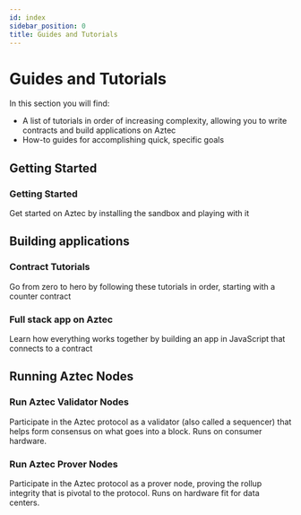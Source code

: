 ```yaml
---
id: index
sidebar_position: 0
title: Guides and Tutorials
---
```


# Guides and Tutorials

In this section you will find:

- A list of tutorials in order of increasing complexity, allowing you to write contracts and build applications on Aztec
- How-to guides for accomplishing quick, specific goals

## Getting Started

<div className="card-container full-width">
  <Card shadow='tl' link='/guides/getting_started'>
    <CardHeader>
      <h3>Getting Started</h3>
    </CardHeader>
    <CardBody>
     Get started on Aztec by installing the sandbox and playing with it
    </CardBody>
  </Card>
</div>

## Building applications

<div className="card-container">
  <Card shadow='tl' link='/tutorials/codealong/contract_tutorials/counter_contract'>
    <CardHeader>
      <h3>Contract Tutorials</h3>
    </CardHeader>
    <CardBody>
      Go from zero to hero by following these tutorials in order, starting with a counter contract
    </CardBody>
  </Card>

  <Card shadow='tl' link='/tutorials/codealong/js_tutorials/simple_dapp'>
    <CardHeader>
      <h3>Full stack app on Aztec</h3>
    </CardHeader>
    <CardBody>
     Learn how everything works together by building an app in JavaScript that connects to a contract
    </CardBody>
  </Card>
</div>

## Running Aztec Nodes

<div className="card-container">
  <Card shadow='tl' link='/guides/developer_guides/running_nodes/running_validators'>
    <CardHeader>
      <h3>Run Aztec Validator Nodes</h3>
    </CardHeader>
    <CardBody>
      Participate in the Aztec protocol as a validator (also called a sequencer) that helps form consensus on what goes into a block. Runs on consumer hardware.
    </CardBody>
  </Card>
  <Card shadow='tl' link='/guides/developer_guides/running_nodes/running_provers'>
    <CardHeader>
      <h3>Run Aztec Prover Nodes</h3>
    </CardHeader>
    <CardBody>
      Participate in the Aztec protocol as a prover node, proving the rollup integrity that is pivotal to the protocol. Runs on hardware fit for data centers.
    </CardBody>
  </Card>
</div>